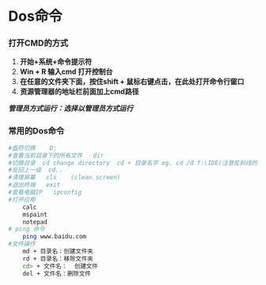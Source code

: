 # Dos命令

### 打开CMD的方式

1. **开始+系统+命令提示符**
2. **Win + R 输入cmd 打开控制台**
3. **在任意的文件夹下面，按住shift + 鼠标右键点击，在此处打开命令行窗口**
4. **资源管理器的地址栏前面加上cmd路径**

***管理员方式运行：选择以管理员方式运行***

### 常用的Dos命令

```bash
#盘符切换    D:
#查看当前目录下的所有文件   dir
#切换目录  cd change directory  cd + 目录名字 eg. cd /d f:\IDE(注意反斜线的方向)  
#反回上一级  cd..   
#清理屏幕   cls    (clean screen)
#退出终端   exit
#查看电脑IP   ipconfig
#打开应用   
	calc
	mspaint
	notepad
# ping 命令
	ping www.baidu.com
#文件操作
	md + 目录名：创建文件夹
	rd + 目录名：移除文件夹
	cd> + 文件名：  创建文件
    del + 文件名：删除文件
```

